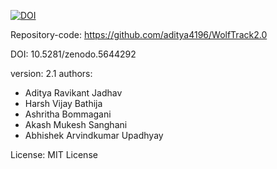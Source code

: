 [![DOI](https://zenodo.org/badge/414012750.svg)](https://zenodo.org/badge/latestdoi/414012750)

Repository-code: https://github.com/aditya4196/WolfTrack2.0

DOI: 10.5281/zenodo.5644292

version: 2.1 
authors:
  - Aditya Ravikant Jadhav
  - Harsh Vijay Bathija
  - Ashritha Bommagani
  - Akash Mukesh Sanghani
  - Abhishek Arvindkumar Upadhyay

License: MIT License
